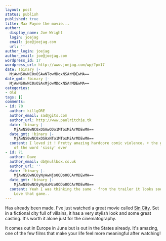 ```yaml
---
layout: post
status: publish
published: true
title: Max Payne the movie...
author:
  display_name: Joe Wright
  login: joejag
  email: joe@joejag.com
  url: ''
author_login: joejag
author_email: joe@joejag.com
wordpress_id: 17
wordpress_url: http://www.joejag.com/wp/?p=17
date: !binary |-
  MjAwNS0wNC0xOSAwNTowMDoxNSArMDEwMA==
date_gmt: !binary |-
  MjAwNS0wNC0xOSAxMjowMDoxNSArMDEwMA==
categories:
- Old
tags: []
comments:
- id: 70
  author: killgORE
  author_email: sad@gits.com
  author_url: http://www.paulritchie.tk
  date: !binary |-
    MjAwNS0wNC0xOSAwODo1MToxMiArMDEwMA==
  date_gmt: !binary |-
    MjAwNS0wNC0xOSAxNTo1MToxMiArMDEwMA==
  content: I loved it ! Pretty amazing hardcore comic violence. + the greatest use
    of the word 'sissy' ever
- id: 71
  author: Dave
  author_email: db@nullbox.co.uk
  author_url: ''
  date: !binary |-
    MjAwNS0wNC0yNyAwNjo0ODo0OCArMDEwMA==
  date_gmt: !binary |-
    MjAwNS0wNC0yNyAxMzo0ODo0OCArMDEwMA==
  content: Yeah I was thinking the same - from the trailer it looks soooo Max Payne'ish..
    Love that game..
---
```

<p>Has already been made.  I've just watched a great movie called <a href="http://uk.imdb.com/title/tt0401792/">Sin City</a>.  Set in a fictional city full of villains, it has a very stylish look and some great casting.  It's worth it alone just for the cinematography.</p>
<p>It comes out in Europe in June but is out in the States already.  It's amazing, one of the few films that make your life feel more meaningful after watching!</p>
